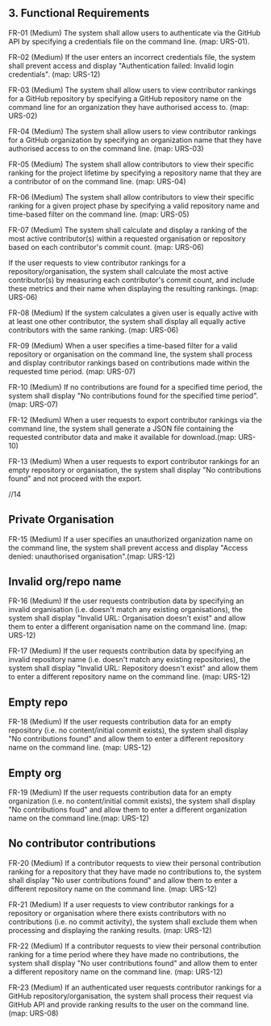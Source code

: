 ## 3. Functional Requirements

FR-01 (Medium) The system shall allow users to authenticate via the GitHub API by specifying a credentials file on the command line. (map: URS-01).

FR-02 (Medium) If the user enters an incorrect credentials file, the system shall prevent access and display "Authentication failed: Invalid login credentials". (map: URS-12)


FR-03 (Medium) The system shall allow users to view contributor rankings for a GitHub repository by specifying a GitHub repository name on the command line for an organization they have authorised access to. (map: URS-02)

FR-04 (Medium) The system shall allow users to view contributor rankings for a GitHub organization by specifying an organization name that they have authorised access to on the command line. (map: URS-03)

FR-05 (Medium) The system shall allow contributors to view their specific ranking for the project lifetime by specifying a repository name that they are a contributor of on the command line. (map: URS-04)

FR-06 (Medium) The system shall allow contributors to view their specific ranking for a given project phase by specifying a valid repository name and time-based filter on the command line. (map: URS-05)

FR-07 (Medium) The system shall calculate and display a ranking of the most active contributor(s) within a requested organisation or repository based on each contributor's commit count. (map: URS-06)

If the user requests to view contributor rankings for a repository/organisation, the system shall calculate the most active contributor(s) by measuring each contributor's commit count, and include these metrics and their name when displaying the resulting rankings. (map: URS-06)
  
FR-08 (Medium) If the system calculates a given user is equally active with at least one other contributor, the system shall display all equally active contributors with the same ranking. (map: URS-06)

FR-09 (Medium) When a user specifies a time-based filter for a valid repository or organisation on the command line, the system shall process and display contributor rankings based on contributions made within the requested time period. (map: URS-07)

FR-10 (Medium) If no contributions are found for a specified time period, the system shall display "No contributions found for the specified time period". (map: URS-07)

FR-12 (Medium) When a user requests to export contributor rankings via the command line, the system shall generate a JSON file containing the requested contributor data and make it available for download.(map: URS-10)

FR-13 (Medium) When a user requests to export contributor rankings for an empty repository or organisation, the system shall display "No contributions found" and not proceed with the export.

//14

## Private Organisation
FR-15 (Medium) If a user specifies an unauthorized organization name on the command line, the system shall prevent access and display "Access denied: unauthorised organisation".(map: URS-12)

## Invalid org/repo name
FR-16 (Medium) If the user requests contribution data by specifying an invalid organisation (i.e. doesn't match any existing organisations), the system shall display "Invalid URL: Organisation doesn't exist" and allow them to enter a different organisation name on the command line. (map: URS-12)

FR-17 (Medium) If the user requests contribution data by specifying an invalid repository name (i.e. doesn't match any existing repositories), the system shall display "Invalid URL: Repository doesn't exist" and allow them to enter a different repository name on the command line. (map: URS-12)

## Empty repo
FR-18 (Medium) If the user requests contribution data for an empty repository (i.e. no content/initial commit exists), the system shall display "No contributions found" and allow them to enter a different repository name on the command line. (map: URS-12)

## Empty org
FR-19 (Medium) If the user requests contribution data for an empty organization (i.e. no content/initial commit exists), the system shall display "No contributions foud" and allow them to enter a different organization name on the command line.(map: URS-12)

## No contributor contributions
FR-20 (Medium) If a contributor requests to view their personal contribution ranking for a repository that they have made no contributions to, the system shall display "No user contributions found" and allow them to enter a different repository name on the command line. (map: URS-12)

FR-21 (Medium) If a user requests to view contributor rankings for a repository or organisation where there exists contributors with no contributions (i.e. no commit activity), the system shall exclude them when processing and displaying the ranking results. (map: URS-12)

FR-22 (Medium) If a contributor requests to view their personal contribution ranking for a time period where they have made no contributions, the system shall display "No user contributions found" and allow them to enter a different repository name on the command line. (map: URS-12)

FR-23 (Medium) If an authenticated user requests contributor rankings for a GitHub repository/organisation, the system shall process their request via GitHub API and provide ranking results to the user on the command line. (map: URS-08)






